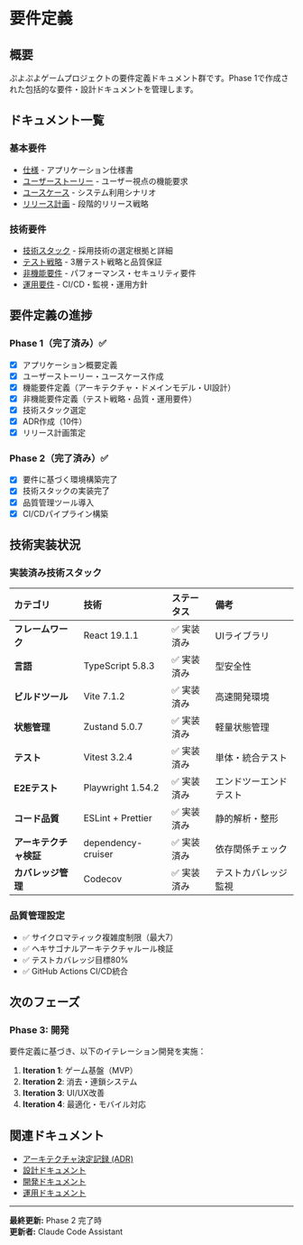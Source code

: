 # 要件定義

## 概要

ぷよぷよゲームプロジェクトの要件定義ドキュメント群です。Phase 1で作成された包括的な要件・設計ドキュメントを管理します。

## ドキュメント一覧

### 基本要件
- [仕様](仕様.md) - アプリケーション仕様書
- [ユーザーストーリー](ユーザーストーリー.md) - ユーザー視点の機能要求
- [ユースケース](ユースケース.md) - システム利用シナリオ
- [リリース計画](リリース計画.md) - 段階的リリース戦略

### 技術要件
- [技術スタック](技術スタック.md) - 採用技術の選定根拠と詳細
- [テスト戦略](テスト戦略.md) - 3層テスト戦略と品質保証
- [非機能要件](非機能要件.md) - パフォーマンス・セキュリティ要件
- [運用要件](運用要件.md) - CI/CD・監視・運用方針

## 要件定義の進捗

### Phase 1（完了済み）✅
- [x] アプリケーション概要定義
- [x] ユーザーストーリー・ユースケース作成
- [x] 機能要件定義（アーキテクチャ・ドメインモデル・UI設計）
- [x] 非機能要件定義（テスト戦略・品質・運用要件）
- [x] 技術スタック選定
- [x] ADR作成（10件）
- [x] リリース計画策定

### Phase 2（完了済み）✅
- [x] 要件に基づく環境構築完了
- [x] 技術スタックの実装完了
- [x] 品質管理ツール導入
- [x] CI/CDパイプライン構築

## 技術実装状況

### 実装済み技術スタック
| カテゴリ | 技術 | ステータス | 備考 |
| :--- | :--- | :--- | :--- |
| **フレームワーク** | React 19.1.1 | ✅ 実装済み | UIライブラリ |
| **言語** | TypeScript 5.8.3 | ✅ 実装済み | 型安全性 |
| **ビルドツール** | Vite 7.1.2 | ✅ 実装済み | 高速開発環境 |
| **状態管理** | Zustand 5.0.7 | ✅ 実装済み | 軽量状態管理 |
| **テスト** | Vitest 3.2.4 | ✅ 実装済み | 単体・統合テスト |
| **E2Eテスト** | Playwright 1.54.2 | ✅ 実装済み | エンドツーエンドテスト |
| **コード品質** | ESLint + Prettier | ✅ 実装済み | 静的解析・整形 |
| **アーキテクチャ検証** | dependency-cruiser | ✅ 実装済み | 依存関係チェック |
| **カバレッジ管理** | Codecov | ✅ 実装済み | テストカバレッジ監視 |

### 品質管理設定
- ✅ サイクロマティック複雑度制限（最大7）
- ✅ ヘキサゴナルアーキテクチャルール検証
- ✅ テストカバレッジ目標80%
- ✅ GitHub Actions CI/CD統合

## 次のフェーズ

### Phase 3: 開発
要件定義に基づき、以下のイテレーション開発を実施：

1. **Iteration 1**: ゲーム基盤（MVP）
2. **Iteration 2**: 消去・連鎖システム  
3. **Iteration 3**: UI/UX改善
4. **Iteration 4**: 最適化・モバイル対応

## 関連ドキュメント

- [アーキテクチャ決定記録 (ADR)](../adr/index.md)
- [設計ドキュメント](../design/index.md)
- [開発ドキュメント](../development/index.md)
- [運用ドキュメント](../operation/index.md)

---

**最終更新:** Phase 2 完了時  
**更新者:** Claude Code Assistant